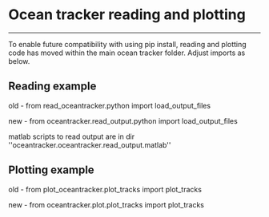 # Ocean tracker reading and plotting
_________________________________________

To enable future compatibility with using pip install, reading and plotting code has moved within the main ocean tracker folder.
Adjust imports as below.

## Reading  example

old - from read_oceantracker.python import load_output_files

new - from oceantracker.read_output.python import load_output_files

matlab scripts to read output are in dir ''oceantracker.oceantracker.read_output.matlab''

## Plotting example

old - from plot_oceantracker.plot_tracks import plot_tracks

new - from oceantracker.plot.plot_tracks import plot_tracks

